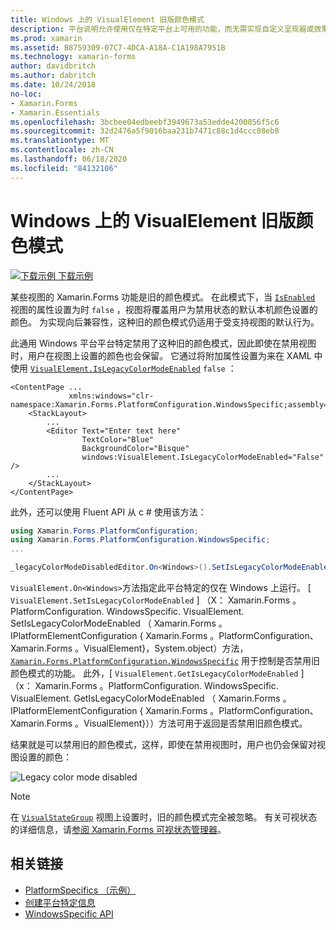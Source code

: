 ```yaml
---
title: Windows 上的 VisualElement 旧版颜色模式
description: 平台说明允许使用仅在特定平台上可用的功能，而无需实现自定义呈现器或效果。 本文介绍如何使用 Windows 平台特定的来禁用 Xamarin.Forms 旧版颜色模式。
ms.prod: xamarin
ms.assetid: B8759309-07C7-4DCA-A18A-C1A198A7951B
ms.technology: xamarin-forms
author: davidbritch
ms.author: dabritch
ms.date: 10/24/2018
no-loc:
- Xamarin.Forms
- Xamarin.Essentials
ms.openlocfilehash: 3bcbee04edbeebf3949673a53edde4200856f5c6
ms.sourcegitcommit: 32d2476a5f9016baa231b7471c88c1d4ccc08eb8
ms.translationtype: MT
ms.contentlocale: zh-CN
ms.lasthandoff: 06/18/2020
ms.locfileid: "84132106"
---
```

# <a name="visualelement-legacy-color-mode-on-windows"></a>Windows 上的 VisualElement 旧版颜色模式

[![下载示例](~/media/shared/download.png) 下载示例](https://docs.microsoft.com/samples/xamarin/xamarin-forms-samples/userinterface-platformspecifics)

某些视图的 Xamarin.Forms 功能是旧的颜色模式。 在此模式下，当 [`IsEnabled`](xref:Xamarin.Forms.VisualElement.IsEnabled) 视图的属性设置为时 `false` ，视图将覆盖用户为禁用状态的默认本机颜色设置的颜色。 为实现向后兼容性，这种旧的颜色模式仍适用于受支持视图的默认行为。

此通用 Windows 平台平台特定禁用了这种旧的颜色模式，因此即使在禁用视图时，用户在视图上设置的颜色也会保留。 它通过将附加属性设置为来在 XAML 中使用 [`VisualElement.IsLegacyColorModeEnabled`](xref:Xamarin.Forms.PlatformConfiguration.WindowsSpecific.VisualElement.IsLegacyColorModeEnabledProperty) `false` ：

```xaml
<ContentPage ...
             xmlns:windows="clr-namespace:Xamarin.Forms.PlatformConfiguration.WindowsSpecific;assembly=Xamarin.Forms.Core">
    <StackLayout>
        ...
        <Editor Text="Enter text here"
                TextColor="Blue"
                BackgroundColor="Bisque"
                windows:VisualElement.IsLegacyColorModeEnabled="False" />
        ...
    </StackLayout>
</ContentPage>
```

此外，还可以使用 Fluent API 从 c # 使用该方法：

```csharp
using Xamarin.Forms.PlatformConfiguration;
using Xamarin.Forms.PlatformConfiguration.WindowsSpecific;
...

_legacyColorModeDisabledEditor.On<Windows>().SetIsLegacyColorModeEnabled(false);
```

`VisualElement.On<Windows>`方法指定此平台特定的仅在 Windows 上运行。 [ `VisualElement.SetIsLegacyColorModeEnabled` ] （X： Xamarin.Forms 。PlatformConfiguration. WindowsSpecific. VisualElement. SetIsLegacyColorModeEnabled （ Xamarin.Forms 。IPlatformElementConfiguration { Xamarin.Forms 。PlatformConfiguration、 Xamarin.Forms 。VisualElement}，System.object）方法， [`Xamarin.Forms.PlatformConfiguration.WindowsSpecific`](xref:Xamarin.Forms.PlatformConfiguration.WindowsSpecific) 用于控制是否禁用旧颜色模式的功能。 此外，[ `VisualElement.GetIsLegacyColorModeEnabled` ] （x： Xamarin.Forms 。PlatformConfiguration. WindowsSpecific. VisualElement. GetIsLegacyColorModeEnabled （ Xamarin.Forms 。IPlatformElementConfiguration { Xamarin.Forms 。PlatformConfiguration、 Xamarin.Forms 。VisualElement}））方法可用于返回是否禁用旧颜色模式。

结果就是可以禁用旧的颜色模式，这样，即使在禁用视图时，用户也仍会保留对视图设置的颜色：

![](legacy-color-mode-images/legacy-color-mode-disabled.png "Legacy color mode disabled")

> [!NOTE]
> 在 [`VisualStateGroup`](xref:Xamarin.Forms.VisualStateGroup) 视图上设置时，旧的颜色模式完全被忽略。 有关可视状态的详细信息，请[参阅 Xamarin.Forms 可视状态管理器](~/xamarin-forms/user-interface/visual-state-manager.md)。

## <a name="related-links"></a>相关链接

- [PlatformSpecifics （示例）](https://docs.microsoft.com/samples/xamarin/xamarin-forms-samples/userinterface-platformspecifics)
- [创建平台特定信息](~/xamarin-forms/platform/platform-specifics/index.md#creating-platform-specifics)
- [WindowsSpecific API](xref:Xamarin.Forms.PlatformConfiguration.WindowsSpecific)
